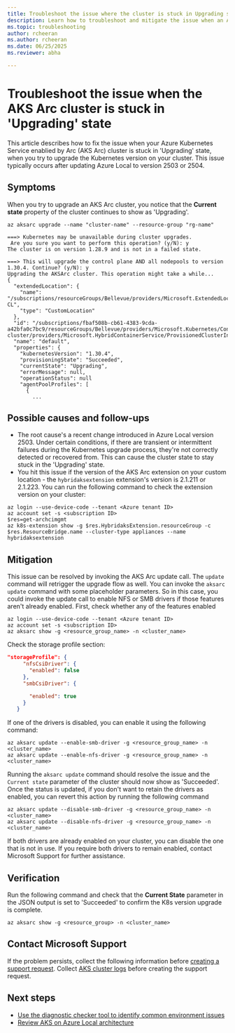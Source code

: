 ```yaml
---
title: Troubleshoot the issue where the cluster is stuck in Upgrading state
description: Learn how to troubleshoot and mitigate the issue when an AKS enabled by Arc cluster is stuck in 'Upgrading' state.
ms.topic: troubleshooting
author: rcheeran
ms.author: rcheeran
ms.date: 06/25/2025
ms.reviewer: abha

---
```


# Troubleshoot the issue when the AKS Arc cluster is stuck in 'Upgrading' state

This article describes how to fix the issue when your Azure Kubernetes Service enablied by Arc (AKS Arc) cluster is stuck in 'Upgrading' state, when you try to upgrade the Kubernetes version on your cluster. This issue typically occurs after updating Azure Local to version 2503 or 2504.

## Symptoms

When you try to upgrade an AKS Arc cluster, you notice that the **Current state** property of the cluster continues to show as 'Upgrading'. 

```output
az aksarc upgrade --name "cluster-name" --resource-group "rg-name"

===> Kubernetes may be unavailable during cluster upgrades.
 Are you sure you want to perform this operation? (y/N): y
The cluster is on version 1.28.9 and is not in a failed state. 

===> This will upgrade the control plane AND all nodepools to version 1.30.4. Continue? (y/N): y
Upgrading the AKSArc cluster. This operation might take a while...
{
  "extendedLocation": {
    "name": "/subscriptions/resourceGroups/Bellevue/providers/Microsoft.ExtendedLocation/customLocations/bel-CL",
    "type": "CustomLocation"
  },
  "id": "/subscriptions/fbaf508b-cb61-4383-9cda-a42bfa0c7bc9/resourceGroups/Bellevue/providers/Microsoft.Kubernetes/ConnectedClusters/Bel-cluster/providers/Microsoft.HybridContainerService/ProvisionedClusterInstances/default",
  "name": "default",
  "properties": {
	"kubernetesVersion": "1.30.4",
	"provisioningState": "Succeeded",
	"currentState": "Upgrading",
    "errorMessage": null,
    "operationStatus": null
    "agentPoolProfiles": [
      {
        ...
```


## Possible causes and follow-ups

- The root cause's a recent change introduced in Azure Local version 2503. Under certain conditions, if there are transient or intermittent failures during the Kubernetes upgrade process, they're not correctly detected or recovered from. This can cause the cluster state to stay stuck in the 'Upgrading' state.
- You hit this issue if the version of the AKS Arc extension on your custom location - the `hybridaksextension` extension's version is 2.1.211 or 2.1.223. You can run the following command to check the extension version on your cluster:

```azurecli
az login --use-device-code --tenant <Azure tenant ID> 
az account set -s <subscription ID> 
$res=get-archcimgmt
az k8s-extension show -g $res.HybridaksExtension.resourceGroup -c $res.ResourceBridge.name --cluster-type appliances --name hybridaksextension
```


## Mitigation
This issue can be resolved by invoking the AKS Arc update call. The `update` command will retrigger the upgrade flow as well. You can invoke the `aksarc update` command with some placeholder parameters. So in this case, you could invoke the update call to enable NFS or SMB drivers if those features aren't already enabled. First, check whether any of the features enabled

```azurecli
az login --use-device-code --tenant <Azure tenant ID> 
az account set -s <subscription ID> 
az aksarc show -g <resource_group_name> -n <cluster_name>
```
Check the storage profile section:
```json
"storageProfile": {  
     "nfsCsiDriver": {  
       "enabled": false
     },  
     "smbCsiDriver": {  

       "enabled": true  
     }  
   }
```

If one of the drivers is disabled, you can enable it using the following command:

```azurecli
az aksarc update --enable-smb-driver -g <resource_group_name> -n <cluster_name>
az aksarc update --enable-nfs-driver -g <resource_group_name> -n <cluster_name>
```

Running the `aksarc update` command should resolve the issue and the `Current state` parameter of the cluster should now show as 'Succeeded'. Once the status is updated, if you don't want to retain the drivers as enabled, you can revert this action by running the following command

```azurecli
az aksarc update --disable-smb-driver -g <resource_group_name> -n <cluster_name>
az aksarc update --disable-nfs-driver -g <resource_group_name> -n <cluster_name>
```
If both drivers are already enabled on your cluster, you can disable the one that is not in use. If you require both drivers to remain enabled, contact Microsoft Support for further assistance.

## Verification
Run the following command and check that the **Current State** parameter in the JSON output is set to 'Succeeded' to confirm the K8s version upgrade is complete.

```azurecli
az aksarc show -g <resource_group> -n <cluster_name>

```


## Contact Microsoft Support

If the problem persists, collect the following information before [creating a support request](aks-troubleshoot.md#open-a-support-request). Collect [AKS cluster logs](get-on-demand-logs.md) before creating the support request.

## Next steps

- [Use the diagnostic checker tool to identify common environment issues](aks-arc-diagnostic-checker.md)
- [Review AKS on Azure Local architecture](cluster-architecture.md)
